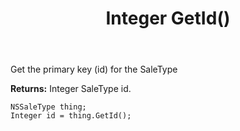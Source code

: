 ﻿---
uid: crmscript_ref_NSSaleType_GetId
title: Integer GetId()
intellisense: NSSaleType.GetId
keywords: NSSaleType, GetId
so.topic: reference
---

Get the primary key (id) for the SaleType

**Returns:** Integer SaleType id.

```crmscript
NSSaleType thing;
Integer id = thing.GetId();
```

